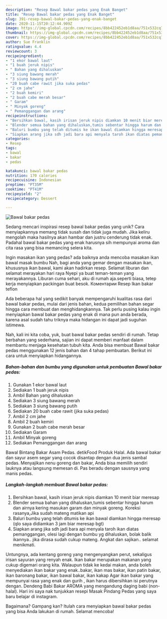 ```yaml
---
description: "Resep Bawal bakar pedas yang Enak Banget"
title: "Resep Bawal bakar pedas yang Enak Banget"
slug: 391-resep-bawal-bakar-pedas-yang-enak-banget
date: 2020-11-15T20:12:44.909Z
image: https://img-global.cpcdn.com/recipes/8bb422452eb1d8aa/751x532cq70/bawal-bakar-pedas-foto-resep-utama.jpg
thumbnail: https://img-global.cpcdn.com/recipes/8bb422452eb1d8aa/751x532cq70/bawal-bakar-pedas-foto-resep-utama.jpg
cover: https://img-global.cpcdn.com/recipes/8bb422452eb1d8aa/751x532cq70/bawal-bakar-pedas-foto-resep-utama.jpg
author: Sue Franklin
ratingvalue: 4.4
reviewcount: 3
recipeingredient:
- "1 ekor bawal laut"
- "1 buah jeruk nipis"
- " Bahan yang dihaluskan"
- "3 siung bawang merah"
- "3 siung bawang putih"
- "20 buah cabe rawit jika suka pedas"
- "2 cm jahe"
- "2 buah kemiri"
- "2 buah cabe merah besar"
- " Garam"
- " Minyak goreng"
- " Pemanggangan dan arang"
recipeinstructions:
- "Bersihkan bawal, kasih irisan jeruk nipis diamkan 10 menit biar meresap"
- "Blender semua bahan yang dihaluskan,tumis sebentar hingga harum dan airnya kering masukan garam dan minyak goreng. Koreksi rasanya,Jika sudah mateng matikan api"
- "Baluri bumbu yang telah ditumis ke ikan bawal diamkan hingga meresap (qlo saya didiamkan 3 jam biar meresap bgt)"
- "Siapkan arang jika sdh jadi bara api menyala taroh ikan diatas pemanggangan, olesi lagi dengan bumbu yg dihaluskan, bolak balik ikannya.. jika dirasa sudah cukup mateng. Angkat dan sajikan.. selamat menikmati."
categories:
- Resep
tags:
- bawal
- bakar
- pedas

katakunci: bawal bakar pedas 
nutrition: 170 calories
recipecuisine: Indonesian
preptime: "PT35M"
cooktime: "PT41M"
recipeyield: "2"
recipecategory: Dessert

---
```



![Bawal bakar pedas](https://img-global.cpcdn.com/recipes/8bb422452eb1d8aa/751x532cq70/bawal-bakar-pedas-foto-resep-utama.jpg)

Sedang mencari inspirasi resep bawal bakar pedas yang unik? Cara menyiapkannya memang tidak susah dan tidak juga mudah. Jika keliru mengolah maka hasilnya akan hambar dan justru cenderung tidak enak. Padahal bawal bakar pedas yang enak harusnya sih mempunyai aroma dan cita rasa yang bisa memancing selera kita.

Ingin masakan ikan yang pedas? ada baiknya anda mencoba masakan ikan bawal masak bumbu Nah, bagi anda yang gemar dengan masakan ikan, khususnya ikan bawal, kami akan hadirkan resep. Selamat liburan dan selamat merayakan hari raya Nyepi ya buat teman-teman yang merayakannya. Liburan cuma sehari, aku di rumah aja.seperti biasa, tetep kerja menyiapkan packingan buat besok. Коментарии Resep Ikan bakar teflon

Ada beberapa hal yang sedikit banyak mempengaruhi kualitas rasa dari bawal bakar pedas, mulai dari jenis bahan, kedua pemilihan bahan segar hingga cara membuat dan menghidangkannya. Tak perlu pusing kalau ingin menyiapkan bawal bakar pedas yang enak di mana pun anda berada, karena asal sudah tahu triknya maka hidangan ini dapat jadi suguhan istimewa.


Nah, kali ini kita coba, yuk, buat bawal bakar pedas sendiri di rumah. Tetap berbahan yang sederhana, sajian ini dapat memberi manfaat dalam membantu menjaga kesehatan tubuh kita. Anda bisa membuat Bawal bakar pedas menggunakan 12 jenis bahan dan 4 tahap pembuatan. Berikut ini cara untuk menyiapkan hidangannya.

<!--inarticleads1-->

##### Bahan-bahan dan bumbu yang digunakan untuk pembuatan Bawal bakar pedas:

1. Gunakan 1 ekor bawal laut
1. Sediakan 1 buah jeruk nipis
1. Ambil  Bahan yang dihaluskan
1. Sediakan 3 siung bawang merah
1. Sediakan 3 siung bawang putih
1. Sediakan 20 buah cabe rawit (jika suka pedas)
1. Ambil 2 cm jahe
1. Ambil 2 buah kemiri
1. Gunakan 2 buah cabe merah besar
1. Sediakan  Garam
1. Ambil  Minyak goreng
1. Sediakan  Pemanggangan dan arang


Bawal Bintang Bakar Asam Pedas. detikFood Produk Halal. Ada bawal bakar dan sayur asem segar yang cocok disantap dengan dua jenis sambal pedas. Menyajikan nenu goreng dan bakar, Anda bisa memilih sendiri lauknya atau langsung memesan di. Pas beradu dengan sausnya yang manis pedas. 

<!--inarticleads2-->

##### Langkah-langkah membuat Bawal bakar pedas:

1. Bersihkan bawal, kasih irisan jeruk nipis diamkan 10 menit biar meresap
1. Blender semua bahan yang dihaluskan,tumis sebentar hingga harum dan airnya kering masukan garam dan minyak goreng. Koreksi rasanya,Jika sudah mateng matikan api
1. Baluri bumbu yang telah ditumis ke ikan bawal diamkan hingga meresap (qlo saya didiamkan 3 jam biar meresap bgt)
1. Siapkan arang jika sdh jadi bara api menyala taroh ikan diatas pemanggangan, olesi lagi dengan bumbu yg dihaluskan, bolak balik ikannya.. jika dirasa sudah cukup mateng. Angkat dan sajikan.. selamat menikmati.


Untungnya, ada kentang goreng yang mengenyangkan perut, sekaligus irisan sayuran yang renyah enak. Ikan bakar merupakan makanan yang cukup digemari orang kita. Walaupun tidak ke kedai makan, anda boleh menyediakan ikan bakar yang enak..bakar, ikan mas bakar, ikan patin bakar, ikan baronang bakar, ikan bawal bakar, ikan kakap Agar ikan bakar yang mempunyai rasa yang enak dan gurih , ikan harus dibersihkan isi perutnya dengan. Dendeng Babi Bakar AROMA yang mengandung daging babi (non-halal). Hari ini saya nak tunjukkan resepi Masak Pindang Pedas yang saya baru belajar di instagram. 

Bagaimana? Gampang kan? Itulah cara menyiapkan bawal bakar pedas yang bisa Anda lakukan di rumah. Selamat mencoba!
